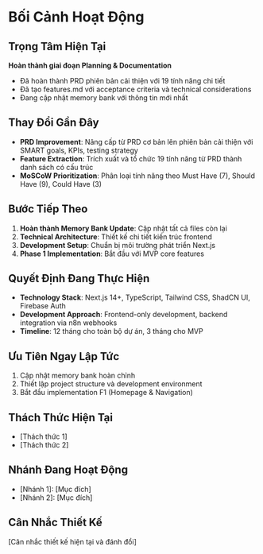 # Bối Cảnh Hoạt Động

## Trọng Tâm Hiện Tại
**Hoàn thành giai đoạn Planning & Documentation**
- Đã hoàn thành PRD phiên bản cải thiện với 19 tính năng chi tiết
- Đã tạo features.md với acceptance criteria và technical considerations
- Đang cập nhật memory bank với thông tin mới nhất

## Thay Đổi Gần Đây
- **PRD Improvement**: Nâng cấp từ PRD cơ bản lên phiên bản cải thiện với SMART goals, KPIs, testing strategy
- **Feature Extraction**: Trích xuất và tổ chức 19 tính năng từ PRD thành danh sách có cấu trúc
- **MoSCoW Prioritization**: Phân loại tính năng theo Must Have (7), Should Have (9), Could Have (3)

## Bước Tiếp Theo
1. **Hoàn thành Memory Bank Update**: Cập nhật tất cả files còn lại
2. **Technical Architecture**: Thiết kế chi tiết kiến trúc frontend
3. **Development Setup**: Chuẩn bị môi trường phát triển Next.js
4. **Phase 1 Implementation**: Bắt đầu với MVP core features

## Quyết Định Đang Thực Hiện
- **Technology Stack**: Next.js 14+, TypeScript, Tailwind CSS, ShadCN UI, Firebase Auth
- **Development Approach**: Frontend-only development, backend integration via n8n webhooks
- **Timeline**: 12 tháng cho toàn bộ dự án, 3 tháng cho MVP

## Ưu Tiên Ngay Lập Tức
1. Cập nhật memory bank hoàn chỉnh
2. Thiết lập project structure và development environment
3. Bắt đầu implementation F1 (Homepage & Navigation)

## Thách Thức Hiện Tại
- [Thách thức 1]
- [Thách thức 2]

## Nhánh Đang Hoạt Động
- [Nhánh 1]: [Mục đích]
- [Nhánh 2]: [Mục đích]

## Cân Nhắc Thiết Kế
[Cân nhắc thiết kế hiện tại và đánh đổi] 